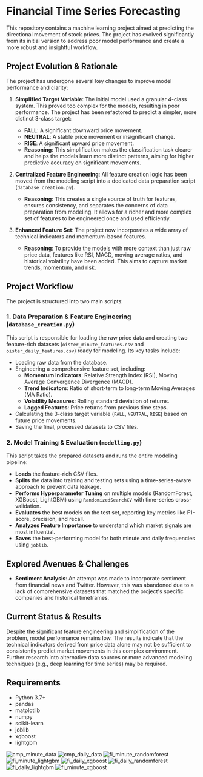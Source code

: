 # Financial Time Series Forecasting

This repository contains a machine learning project aimed at predicting the directional movement of stock prices. The project has evolved significantly from its initial version to address poor model performance and create a more robust and insightful workflow.

## Project Evolution & Rationale

The project has undergone several key changes to improve model performance and clarity:

1.  **Simplified Target Variable**: The initial model used a granular 4-class system. This proved too complex for the models, resulting in poor performance. The project has been refactored to predict a simpler, more distinct 3-class target:
    *   **FALL**: A significant downward price movement.
    *   **NEUTRAL**: A stable price movement or insignificant change.
    *   **RISE**: A significant upward price movement.
    *   **Reasoning**: This simplification makes the classification task clearer and helps the models learn more distinct patterns, aiming for higher predictive accuracy on significant movements.

2.  **Centralized Feature Engineering**: All feature creation logic has been moved from the modeling script into a dedicated data preparation script (`database_creation.py`).
    *   **Reasoning**: This creates a single source of truth for features, ensures consistency, and separates the concerns of data preparation from modeling. It allows for a richer and more complex set of features to be engineered once and used efficiently.

3.  **Enhanced Feature Set**: The project now incorporates a wide array of technical indicators and momentum-based features.
    *   **Reasoning**: To provide the models with more context than just raw price data, features like RSI, MACD, moving average ratios, and historical volatility have been added. This aims to capture market trends, momentum, and risk.

## Project Workflow

The project is structured into two main scripts:

### 1. Data Preparation & Feature Engineering (`database_creation.py`)

This script is responsible for loading the raw price data and creating two feature-rich datasets (`oister_minute_features.csv` and `oister_daily_features.csv`) ready for modeling. Its key tasks include:
- Loading raw data from the database.
- Engineering a comprehensive feature set, including:
  - **Momentum Indicators**: Relative Strength Index (RSI), Moving Average Convergence Divergence (MACD).
  - **Trend Indicators**: Ratio of short-term to long-term Moving Averages (MA Ratio).
  - **Volatility Measures**: Rolling standard deviation of returns.
  - **Lagged Features**: Price returns from previous time steps.
- Calculating the 3-class target variable (`FALL`, `NEUTRAL`, `RISE`) based on future price movements.
- Saving the final, processed datasets to CSV files.

### 2. Model Training & Evaluation (`modelling.py`)

This script takes the prepared datasets and runs the entire modeling pipeline:
- **Loads** the feature-rich CSV files.
- **Splits** the data into training and testing sets using a time-series-aware approach to prevent data leakage.
- **Performs Hyperparameter Tuning** on multiple models (RandomForest, XGBoost, LightGBM) using `RandomizedSearchCV` with time-series cross-validation.
- **Evaluates** the best models on the test set, reporting key metrics like F1-score, precision, and recall.
- **Analyzes Feature Importance** to understand which market signals are most influential.
- **Saves** the best-performing model for both minute and daily frequencies using `joblib`.

## Explored Avenues & Challenges

-   **Sentiment Analysis**: An attempt was made to incorporate sentiment from financial news and Twitter. However, this was abandoned due to a lack of comprehensive datasets that matched the project's specific companies and historical timeframes.

## Current Status & Results

Despite the significant feature engineering and simplification of the problem, model performance remains low. The results indicate that the technical indicators derived from price data alone may not be sufficient to consistently predict market movements in this complex environment. Further research into alternative data sources or more advanced modeling techniques (e.g., deep learning for time series) may be required.


## Requirements
- Python 3.7+
- pandas
- matplotlib
- numpy
- scikit-learn
- joblib
- xgboost
- lightgbm

  
![cmp_minute_data](https://github.com/user-attachments/assets/cc2ede9f-6211-4e28-b899-db8df2225ded)
![cmp_daily_data](https://github.com/user-attachments/assets/a3116b96-b7e1-4206-86c7-fb9de797c773)
![fi_minute_randomforest](https://github.com/user-attachments/assets/491521e6-1800-4e5f-9c23-f9d8e53bcd8e)
![fi_minute_lightgbm](https://github.com/user-attachments/assets/0f3df6c7-987f-4c8c-b877-9b24a3c8a3b8)
![fi_daily_xgboost](https://github.com/user-attachments/assets/54b757d6-d0f2-4c70-b180-c905c4640258)
![fi_daily_randomforest](https://github.com/user-attachments/assets/8a847011-a770-474a-8a3f-8dcd9ef42e9a)
![fi_daily_lightgbm](https://github.com/user-attachments/assets/a824031c-c5a8-49f7-a5de-825e96f9e66c)
![fi_minute_xgboost](https://github.com/user-attachments/assets/78ad47cb-2eef-4c01-a63c-08679681d3fd)










